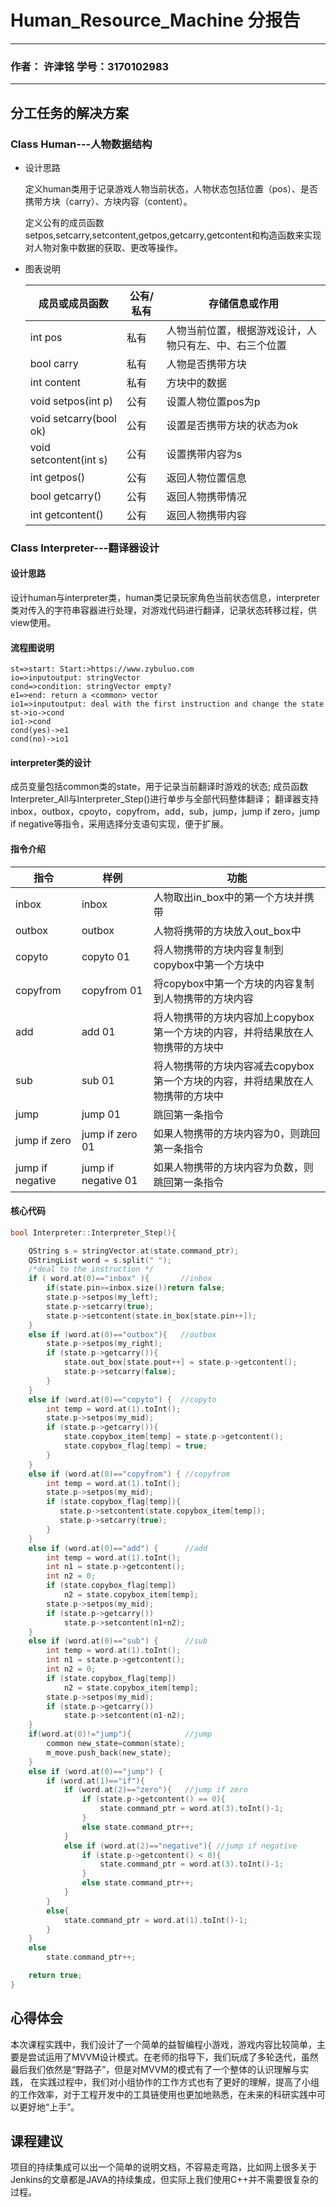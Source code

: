 # Human_Resource_Machine 分报告
---------------------------
### 作者：  许津铭   学号：3170102983 
---
## 分工任务的解决方案

### Class Human---人物数据结构

* 设计思路

  定义human类用于记录游戏人物当前状态，人物状态包括位置（pos）、是否携带方块（carry）、方块内容（content）。

  定义公有的成员函数setpos,setcarry,setcontent,getpos,getcarry,getcontent和构造函数来实现对人物对象中数据的获取、更改等操作。

* 图表说明

  | 成员或成员函数         | 公有/私有 | 存储信息或作用                                         |
  | ---------------------- | --------- | ------------------------------------------------------ |
  | int pos                | 私有      | 人物当前位置，根据游戏设计，人物只有左、中、右三个位置 |
  | bool carry             | 私有      | 人物是否携带方块                                       |
  | int content            | 私有      | 方块中的数据                                           |
  | void setpos(int p)     | 公有      | 设置人物位置pos为p                                     |
  | void setcarry(bool ok) | 公有      | 设置是否携带方块的状态为ok                             |
  | void setcontent(int s) | 公有      | 设置携带内容为s                                        |
  | int getpos()           | 公有      | 返回人物位置信息                                       |
  | bool getcarry()        | 公有      | 返回人物携带情况                                       |
  | int getcontent()       | 公有      | 返回人物携带内容                                       |


### Class Interpreter---翻译器设计

#### 设计思路

  设计human与interpreter类，human类记录玩家角色当前状态信息，interpreter类对传入的字符串容器进行处理，对游戏代码进行翻译，记录状态转移过程，供view使用。

#### 流程图说明

  ```flow
  st=>start: Start:>https://www.zybuluo.com
  io=>inputoutput: stringVector
  cond=>condition: stringVector empty?
  e1=>end: return a <common> vector 
  io1=>inputoutput: deal with the first instruction and change the state
  st->io->cond
  io1->cond
  cond(yes)->e1
  cond(no)->io1
  ```

#### interpreter类的设计

  成员变量包括common类的state，用于记录当前翻译时游戏的状态;
  成员函数Interpreter_All与Interpreter_Step()进行单步与全部代码整体翻译；
  翻译器支持inbox，outbox，cpoyto，copyfrom，add，sub，jump，jump if zero，jump if negative等指令，采用选择分支语句实现，便于扩展。

#### 指令介绍
| 指令         | 样例 | 功能                                         |
| ---------------------- | --------- | ------------------------------------------------------ |
| inbox                | inbox      | 人物取出in_box中的第一个方块并携带 |
| outbox             | outbox      | 人物将携带的方块放入out_box中                                       |
| copyto            | copyto 01      | 将人物携带的方块内容复制到copybox中第一个方块中                                           |
| copyfrom     | copyfrom 01      | 将copybox中第一个方块的内容复制到人物携带的方块内容                                     |
| add | add 01      | 将人物携带的方块内容加上copybox第一个方块的内容，并将结果放在人物携带的方块中|
| sub | sub 01 | 将人物携带的方块内容减去copybox第一个方块的内容，并将结果放在人物携带的方块中 |
| jump           | jump 01 | 跳回第一条指令                     |
| jump if zero        | jump if zero 01 | 如果人物携带的方块内容为0，则跳回第一条指令                  |
| jump if negative   | jump if negative 01 | 如果人物携带的方块内容为负数，则跳回第一条指令       |

#### 核心代码

``` c
bool Interpreter::Interpreter_Step(){

    QString s = stringVector.at(state.command_ptr);
    QStringList word = s.split(" ");
    /*deal to the instruction */
    if ( word.at(0)=="inbox" ){       //inbox
        if(state.pin>=inbox.size())return false;
        state.p->setpos(my_left);
        state.p->setcarry(true);
        state.p->setcontent(state.in_box[state.pin++]);
    }
    else if (word.at(0)=="outbox"){   //outbox
        state.p->setpos(my_right);
        if (state.p->getcarry()){
            state.out_box[state.pout++] = state.p->getcontent();
            state.p->setcarry(false);
        }
    }
    else if (word.at(0)=="copyto") {  //copyto
        int temp = word.at(1).toInt();
        state.p->setpos(my_mid);
        if (state.p->getcarry()){
            state.copybox_item[temp] = state.p->getcontent();
            state.copybox_flag[temp] = true;
        }
    }
    else if (word.at(0)=="copyfrom") { //copyfrom
        int temp = word.at(1).toInt();
        state.p->setpos(my_mid);
        if (state.copybox_flag[temp]){
           state.p->setcontent(state.copybox_item[temp]);
           state.p->setcarry(true);
        }
    }
    else if (word.at(0)=="add") {      //add
        int temp = word.at(1).toInt();
        int n1 = state.p->getcontent();
        int n2 = 0;
        if (state.copybox_flag[temp])
            n2 = state.copybox_item[temp];
        state.p->setpos(my_mid);
        if (state.p->getcarry())
            state.p->setcontent(n1+n2);
    }
    else if (word.at(0)=="sub") {      //sub
        int temp = word.at(1).toInt();
        int n1 = state.p->getcontent();
        int n2 = 0;
        if (state.copybox_flag[temp])
            n2 = state.copybox_item[temp];
        state.p->setpos(my_mid);
        if (state.p->getcarry())
            state.p->setcontent(n1-n2);
    }
    if(word.at(0)!="jump"){            //jump
        common new_state=common(state);
        m_move.push_back(new_state);
    }
    else if (word.at(0)=="jump") {
        if (word.at(1)=="if"){
            if (word.at(2)=="zero"){   //jump if zero
                if (state.p->getcontent() == 0){
                    state.command_ptr = word.at(3).toInt()-1;
                }
                else state.command_ptr++;
            }
            else if (word.at(2)=="negative"){ //jump if negative
                if (state.p->getcontent() < 0){
                    state.command_ptr = word.at(3).toInt()-1;
                }
                else state.command_ptr++;
            }
        }
        else{
            state.command_ptr = word.at(1).toInt()-1;
        }
    }
    else
        state.command_ptr++;

    return true;
}
```
## 心得体会
   本次课程实践中，我们设计了一个简单的益智编程小游戏，游戏内容比较简单，主要是尝试运用了MVVM设计模式。在老师的指导下，我们玩成了多轮迭代，虽然最后我们依然是“野路子”，但是对MVVM的模式有了一个整体的认识理解与实践，
   在实践过程中，我们对小组协作的工作方式也有了更好的理解，提高了小组的工作效率，对于工程开发中的工具链使用也更加地熟悉，在未来的科研实践中可以更好地“上手”。



## 课程建议
项目的持续集成可以出一个简单的说明文档，不容易走弯路，比如网上很多关于Jenkins的文章都是JAVA的持续集成，但实际上我们使用C++并不需要很复杂的过程。
